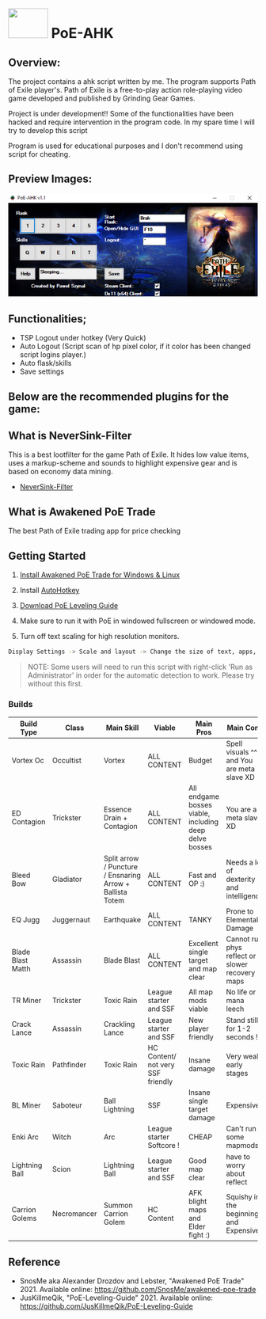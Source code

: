 #   <img src="https://www.pngitem.com/pimgs/m/474-4742975_path-of-exile-logo-path-of-exile-icon.png" alt="" data-canonical-src="https://www.pngitem.com/pimgs/m/474-4742975_path-of-exile-logo-path-of-exile-icon.png" width="80" height="60" />  PoE-AHK
 
 
## Overview:

The project contains a ahk script written by me. The program supports Path of Exile player's. Path of Exile is a free-to-play action role-playing video game developed and published by Grinding Gear Games. 

Project is under development!! 
Some of the functionalities have been hacked and require intervention in the program code. In my spare time I will try to develop this script

Program is used for educational purposes and I don't recommend using script for cheating.

## Preview Images:

![Screenshot](screenshots/screenshot_v1.1.png?raw=true "Preview")

## Functionalities;

 * TSP Logout under hotkey (Very Quick)
 * Auto Logout (Script scan of hp pixel color, if it color has been changed script logins player.)
 * Auto flask/skills
 * Save settings


## Below are the recommended plugins for the game:

## What is NeverSink-Filter

This is a best lootfilter for the game Path of Exile. It hides low value items, uses a markup-scheme and sounds to highlight expensive gear and is based on economy data mining.

 * [NeverSink-Filter](https://github.com/NeverSinkDev/NeverSink-Filter/releases) 


## What is Awakened PoE Trade

The best Path of Exile trading app for price checking

## Getting Started

1. [Install Awakened PoE Trade for Windows & Linux](https://snosme.github.io/awakened-poe-trade/download) 

2. Install [AutoHotkey](https://www.autohotkey.com/) 

3. [Download PoE Leveling Guide](https://github.com/JusKillmeQik/PoE-Leveling-Guide)   

4. Make sure to run it with PoE in windowed fullscreen or windowed mode. 

5. Turn off text scaling for high resolution monitors.

```bash
Display Settings -> Scale and layout -> Change the size of text, apps, and other items -> 100% (Recommended)
```

>NOTE: Some users will need to run this script with right-click 'Run as Administrator' in order for the automatic detection to work. Please try without this first.

### Builds 

| Build Type | Class | Main Skill | Viable | Main Pros | Main Cons | League | 
| --- | --- | --- | --- | --- | --- | --- |
| Vortex Oc | Occultist  | Vortex  |  ALL CONTENT | Budget | Spell visuals ^^ and You are meta slave XD| 3.13 |
| ED Contagion | Trickster  | Essence Drain + Contagion | ALL CONTENT| All endgame bosses viable, including deep delve bosses | You are a meta slave XD| 3.13 |
| Bleed Bow | Gladiator  | Split arrow / Puncture / Ensnaring Arrow + Ballista Totem |  ALL CONTENT  | Fast and OP :) | Needs a lot of dexterity and intelligence | 3.13 |
| EQ Jugg | Juggernaut | Earthquake  | ALL CONTENT | TANKY | Prone to Elemental Damage |3.13 | 
| Blade Blast Matth | Assassin | Blade Blast | ALL CONTENT | Excellent single target and map clear | Cannot run phys reflect or slower recovery maps |3.13 |
| TR Miner | Trickster | Toxic Rain |  League starter and SSF | All map mods viable | No life or mana leech | 3.12 |
| Crack Lance | Assassin | Crackling Lance|  League starter and SSF| New player friendly | Stand still for 1-2 seconds ! | 3.12 |
| Toxic Rain | Pathfinder | Toxic Rain | HC Content/ not very SSF friendly |  Insane damage | Very weak early stages |3.13 | 
| BL Miner | Saboteur  | Ball Lightning | SSF | Insane single target damage | Expensive  | 3.12 | 
| Enki Arc | Witch  | Arc | League starter Softcore ! | CHEAP | Can't run some mapmods | 3.13 |
| Lightning Ball | Scion | Lightning Ball | League starter and SSF| Good map clear | have to worry about reflect | 3.13 |
| Carrion Golems | Necromancer | Summon Carrion Golem | HC Content | AFK blight maps and Elder fight :) | Squishy in the beginning and Expensive |3.13 | 



## Reference 

- SnosMe aka Alexander Drozdov and  Lebster, "Awakened PoE Trade" 2021. Available online: https://github.com/SnosMe/awakened-poe-trade
- JusKillmeQik, "PoE-Leveling-Guide" 2021. Available online: https://github.com/JusKillmeQik/PoE-Leveling-Guide
